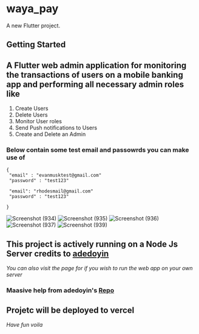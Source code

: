 # waya_pay

A new Flutter project.

## Getting Started

## A Flutter web admin application for monitoring the transactions of users on a mobile banking app and performing all necessary admin roles like
1. Create Users
2. Delete Users
3. Monitor User roles
4. Send Push notifications to Users
5. Create and Delete an Admin


### Below contain some test email and passowrds you can make use of
```
{
 "email" : "evanmusktest@gmail.com"
 "password" : "test123"

 "email": "rhodesmail@gmail.com"
 "password" : "test123"

}
```
![Screenshot (934)](https://github.com/Oluwaseyieniola/web_app_admin/assets/80404459/5f489770-e610-4d2c-b423-e89c038a3492)
![Screenshot (935)](https://github.com/Oluwaseyieniola/web_app_admin/assets/80404459/037d329e-fa45-452d-88ae-fba7a6d857e0)
![Screenshot (936)](https://github.com/Oluwaseyieniola/web_app_admin/assets/80404459/39c35cac-f3eb-4ab8-916d-6db19a5baac2)
![Screenshot (937)](https://github.com/Oluwaseyieniola/web_app_admin/assets/80404459/af330fc9-8c53-4da7-90c5-554e6262167b)
![Screenshot (939)](https://github.com/Oluwaseyieniola/web_app_admin/assets/80404459/df62ca48-5f1d-41c1-a66d-c908314eb3dd)

## This project is actively running on a Node Js Server credits to [adedoyin](https://github.com/adedayoniyi/Pay-Mobile-Web-Admin#if-you-choose-to-run-it-on-your-own-server-visit-the-pay-mobile-server-repo)
*You can also visit the page for if you wish to run the web app on your own server*

### Maasive help from adedoyin's [Repo](https://github.com/adedayoniyi/Pay-Mobile-Web-Admin#if-you-choose-to-run-it-on-your-own-server-visit-the-pay-mobile-server-repo)

## Projetc will be deployed to vercel


*Have fun voila*






